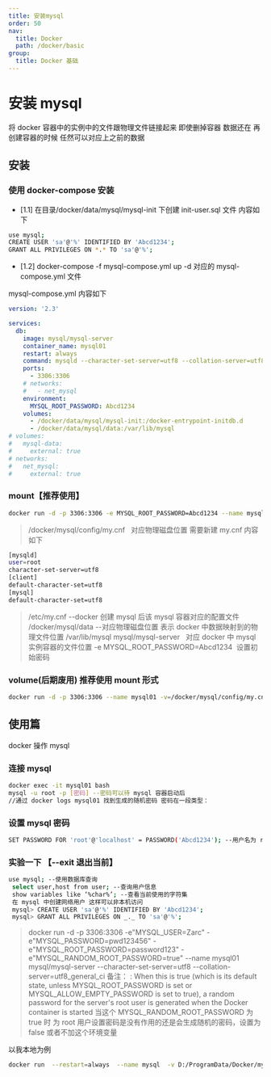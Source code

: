 ```yaml
---
title: 安装mysql
order: 50
nav:
  title: Docker
  path: /docker/basic
group:
  title: Docker 基础
---
```


# 安装 mysql

将 docker 容器中的实例中的文件跟物理文件链接起来 即使删掉容器 数据还在 再创建容器的时候 任然可以对应上之前的数据

## 安装

### 使用 docker-compose 安装

- [1.1] 在目录/docker/data/mysql/mysql-init 下创建 init-user.sql 文件 内容如下

```bash
use mysql;
CREATE USER 'sa'@'%' IDENTIFIED BY 'Abcd1234';
GRANT ALL PRIVILEGES ON *.* TO 'sa'@'%';
```

- [1.2]
  docker-compose -f mysql-compose.yml up -d
  对应的 mysql-compose.yml 文件

mysql-compose.yml 内容如下

```yml
version: '2.3'

services:
  db:
    image: mysql/mysql-server
    container_name: mysql01
    restart: always
    command: mysqld --character-set-server=utf8 --collation-server=utf8_general_ci
    ports:
      - 3306:3306
    # networks:
    #   - net_mysql
    environment:
      MYSQL_ROOT_PASSWORD: Abcd1234
    volumes:
      - /docker/data/mysql/mysql-init:/docker-entrypoint-initdb.d
      - /docker/data/mysql/data:/var/lib/mysql
# volumes:
#   mysql-data:
#     external: true
# networks:
#   net_mysql:
#     external: true
```

### mount【推荐使用】

```bash
docker run -d -p 3306:3306 -e MYSQL_ROOT_PASSWORD=Abcd1234 --name mysql01 --restart always --mount type=bind,src=/docker/mysql/config/my.cnf,dst=/etc/my.cnf --mount type=bind,src=/docker/mysql/data,dst=/var/lib/mysql mysql
```

> /docker/mysql/config/my.cnf &nbsp;&nbsp;对应物理磁盘位置 需要新建 my.cnf 内容如下

```bash
[mysqld]
user=root
character-set-server=utf8
[client]
default-character-set=utf8
[mysql]
default-character-set=utf8
```

> /etc/my.cnf --docker 创建 mysql 后该 mysql 容器对应的配置文件
> /docker/mysql/data --对应物理磁盘位置 表示 docker 中数据映射到的物理文件位置
> /var/lib/mysql mysql/mysql-server &nbsp;&nbsp;对应 docker 中 mysql 实例容器的文件位置
> -e MYSQL_ROOT_PASSWORD=Abcd1234 &nbsp;设置初始密码

### volume(后期废用) 推荐使用 mount 形式

```bash
docker run -d -p 3306:3306 --name mysql01 -v=/docker/mysql/config/my.cnf:/etc/my.cnf -v=/docker/mysql/data:/var/lib/mysql mysql/mysql-server
```

## 使用篇

docker 操作 mysql

### 连接 mysql

```bash
docker exec -it mysql01 bash
mysql -u root -p [密码] --密码可以待 mysql 容器启动后
//通过 docker logs mysql01 找到生成的随机密码 密码在一段类型：
```

### 设置 mysql 密码

```bash
SET PASSWORD FOR 'root'@'localhost' = PASSWORD('Abcd1234'); --用户名为 root 密码为 Abcd1234
```

### 实验一下 【--exit 退出当前】

```bash
use mysql; --使用数据库查询
 select user,host from user; --查询用户信息
 show variables like ‘%char%’; --查看当前使用的字符集
 在 mysql 中创建网络用户 这样可以非本机访问
 mysql> CREATE USER 'sa'@'%' IDENTIFIED BY 'Abcd1234';
 mysql> GRANT ALL PRIVILEGES ON _._ TO 'sa'@'%';
```

> docker run -d -p 3306:3306 -e"MYSQL_USER=Zarc" -e"MYSQL_PASSWORD=pwd123456" -e"MYSQL_ROOT_PASSWORD=password123" -e"MYSQL_RANDOM_ROOT_PASSWORD=true" --name mysql01 mysql/mysql-server --character-set-server=utf8 --collation-server=utf8_general_ci
> 备注： : When this is true (which is its default state, unless MYSQL_ROOT_PASSWORD is set or MYSQL_ALLOW_EMPTY_PASSWORD is set to true), a random password for the server's root user is generated when the Docker container is started 当这个 MYSQL_RANDOM_ROOT_PASSWORD 为 true 时 为 root 用户设置密码是没有作用的还是会生成随机的密码，设置为 false 或者不加这个环境变量

以我本地为例

```bash
docker run  --restart=always  --name mysql  -v D:/ProgramData/Docker/mysql/conf:/etc/mysql:/etc/mysql  -v D:/ProgramData/Docker/mysql/conf:/etc/mysql/data:/var/lib/mysql  -v D:/ProgramData/Docker/mysql/conf:/etc/mysql/log:/var/log  -v D:/ProgramData/Docker/mysql/conf:/etc/mysql/mysql-files:/var/lib/mysql-files -p 3306:3306  -e MYSQL_ROOT_PASSWORD='Abcd1234' -d mysql
```
